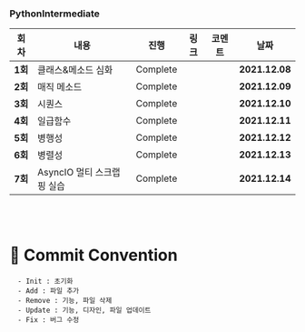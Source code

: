 ### PythonIntermediate

| 회차    | 내용                                           | 진행 | 링크                                                         | 코멘트                                                  | 날짜           |
| ------- | ---------------------------------------------- | ---- | ------------------------------------------------------------ | ------------------------------------------------------- | -------------- |
| **1회** | 클래스&메소드 심화 | Complete |  |  | **2021.12.08** |
| **2회** | 매직 메소드 | Complete |  |  | **2021.12.09** |
| **3회** | 시퀀스 | Complete |  |  | **2021.12.10** |
| **4회** | 일급함수 | Complete |  |  | **2021.12.11** |
| **5회** | 병행성 | Complete |  |  | **2021.12.12** |
| **6회** | 병렬성 | Complete |  |  | **2021.12.13** |
| **7회** | AsyncIO 멀티 스크랩핑 실습 | Complete |  |  | **2021.12.14** |


</br>

</br>



# :memo: Commit Convention

```
  - Init : 초기화
  - Add : 파일 추가
  - Remove : 기능, 파일 삭제
  - Update : 기능, 디자인, 파일 업데이트
  - Fix : 버그 수정
```

<br></br>
